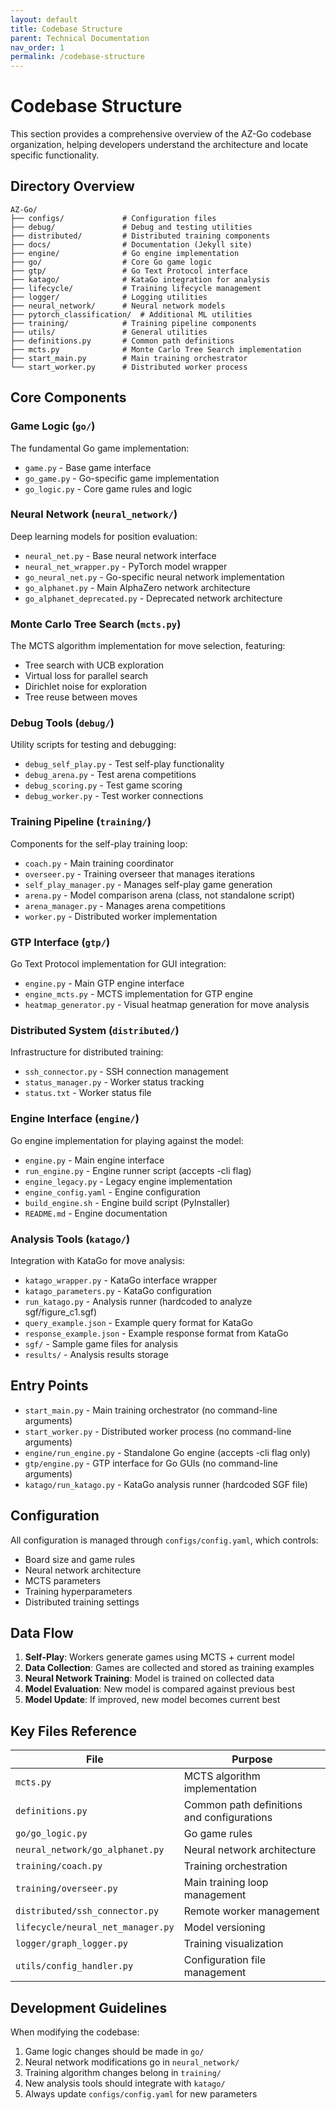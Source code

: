 ```yaml
---
layout: default
title: Codebase Structure
parent: Technical Documentation
nav_order: 1
permalink: /codebase-structure
---
```


# Codebase Structure

This section provides a comprehensive overview of the AZ-Go codebase organization, helping developers understand the architecture and locate specific functionality.

## Directory Overview

```
AZ-Go/
├── configs/             # Configuration files
├── debug/               # Debug and testing utilities
├── distributed/         # Distributed training components
├── docs/                # Documentation (Jekyll site)
├── engine/              # Go engine implementation
├── go/                  # Core Go game logic
├── gtp/                 # Go Text Protocol interface
├── katago/              # KataGo integration for analysis
├── lifecycle/           # Training lifecycle management
├── logger/              # Logging utilities
├── neural_network/      # Neural network models
├── pytorch_classification/  # Additional ML utilities
├── training/            # Training pipeline components
├── utils/               # General utilities
├── definitions.py       # Common path definitions
├── mcts.py              # Monte Carlo Tree Search implementation
├── start_main.py        # Main training orchestrator
└── start_worker.py      # Distributed worker process
```

## Core Components

### Game Logic (`go/`)
The fundamental Go game implementation:
- `game.py` - Base game interface
- `go_game.py` - Go-specific game implementation
- `go_logic.py` - Core game rules and logic

### Neural Network (`neural_network/`)
Deep learning models for position evaluation:
- `neural_net.py` - Base neural network interface
- `neural_net_wrapper.py` - PyTorch model wrapper
- `go_neural_net.py` - Go-specific neural network implementation
- `go_alphanet.py` - Main AlphaZero network architecture
- `go_alphanet_deprecated.py` - Deprecated network architecture

### Monte Carlo Tree Search (`mcts.py`)
The MCTS algorithm implementation for move selection, featuring:
- Tree search with UCB exploration
- Virtual loss for parallel search
- Dirichlet noise for exploration
- Tree reuse between moves

### Debug Tools (`debug/`)
Utility scripts for testing and debugging:
- `debug_self_play.py` - Test self-play functionality
- `debug_arena.py` - Test arena competitions
- `debug_scoring.py` - Test game scoring
- `debug_worker.py` - Test worker connections

### Training Pipeline (`training/`)
Components for the self-play training loop:
- `coach.py` - Main training coordinator
- `overseer.py` - Training overseer that manages iterations
- `self_play_manager.py` - Manages self-play game generation
- `arena.py` - Model comparison arena (class, not standalone script)
- `arena_manager.py` - Manages arena competitions
- `worker.py` - Distributed worker implementation

### GTP Interface (`gtp/`)
Go Text Protocol implementation for GUI integration:
- `engine.py` - Main GTP engine interface
- `engine_mcts.py` - MCTS implementation for GTP engine
- `heatmap_generator.py` - Visual heatmap generation for move analysis

### Distributed System (`distributed/`)
Infrastructure for distributed training:
- `ssh_connector.py` - SSH connection management
- `status_manager.py` - Worker status tracking
- `status.txt` - Worker status file

### Engine Interface (`engine/`)
Go engine implementation for playing against the model:
- `engine.py` - Main engine interface
- `run_engine.py` - Engine runner script (accepts -cli flag)
- `engine_legacy.py` - Legacy engine implementation
- `engine_config.yaml` - Engine configuration
- `build_engine.sh` - Engine build script (PyInstaller)
- `README.md` - Engine documentation

### Analysis Tools (`katago/`)
Integration with KataGo for move analysis:
- `katago_wrapper.py` - KataGo interface wrapper
- `katago_parameters.py` - KataGo configuration
- `run_katago.py` - Analysis runner (hardcoded to analyze sgf/figure_c1.sgf)
- `query_example.json` - Example query format for KataGo
- `response_example.json` - Example response format from KataGo
- `sgf/` - Sample game files for analysis
- `results/` - Analysis results storage

## Entry Points

- `start_main.py` - Main training orchestrator (no command-line arguments)
- `start_worker.py` - Distributed worker process (no command-line arguments)
- `engine/run_engine.py` - Standalone Go engine (accepts -cli flag only)
- `gtp/engine.py` - GTP interface for Go GUIs (no command-line arguments)
- `katago/run_katago.py` - KataGo analysis runner (hardcoded SGF file)

## Configuration

All configuration is managed through `configs/config.yaml`, which controls:
- Board size and game rules
- Neural network architecture
- MCTS parameters
- Training hyperparameters
- Distributed training settings

## Data Flow

1. **Self-Play**: Workers generate games using MCTS + current model
2. **Data Collection**: Games are collected and stored as training examples
3. **Neural Network Training**: Model is trained on collected data
4. **Model Evaluation**: New model is compared against previous best
5. **Model Update**: If improved, new model becomes current best

## Key Files Reference

| File | Purpose |
|------|---------|
| `mcts.py` | MCTS algorithm implementation |
| `definitions.py` | Common path definitions and configurations |
| `go/go_logic.py` | Go game rules |
| `neural_network/go_alphanet.py` | Neural network architecture |
| `training/coach.py` | Training orchestration |
| `training/overseer.py` | Main training loop management |
| `distributed/ssh_connector.py` | Remote worker management |
| `lifecycle/neural_net_manager.py` | Model versioning |
| `logger/graph_logger.py` | Training visualization |
| `utils/config_handler.py` | Configuration file management |

## Development Guidelines

When modifying the codebase:
1. Game logic changes should be made in `go/`
2. Neural network modifications go in `neural_network/`
3. Training algorithm changes belong in `training/`
4. New analysis tools should integrate with `katago/`
5. Always update `configs/config.yaml` for new parameters